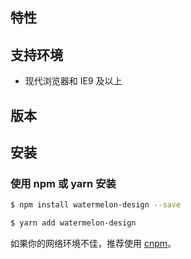 

## 特性


## 支持环境

- 现代浏览器和 IE9 及以上

## 版本


## 安装

### 使用 npm 或 yarn 安装

```bash
$ npm install watermelon-design --save
```

```bash
$ yarn add watermelon-design
```

如果你的网络环境不佳，推荐使用 [cnpm](https://github.com/cnpm/cnpm)。


